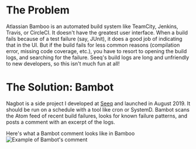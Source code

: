 
# The Problem
Atlassian Bamboo is an automated build system like TeamCity, Jenkins, Travis, or CircleCI. It doesn't have the greatest user interface. When a build fails because of a test failure (say, JUnit), it does a good job of indicating that in the UI. But if the build fails for less common reasons (compilation error, missing code coverage, etc.), you have to resort to opening the build logs, and searching for the failure. Seeq's build logs are long and unfriendly to new developers, so this isn't much fun at all!


# The Solution: Bambot
Nagbot is a side project I developed at [Seeq](https://seeq.com) and launched in August 2019. It should be run on a schedule with a tool like cron or SystemD. Bambot scans the Atom feed of recent build failures, looks for known failure patterns, and posts a comment with an excerpt of the logs.

Here's what a Bambot comment looks like in Bamboo
![Example of Bambot's comment](https://github.com/srosenthal/bambot/blob/master/bambot-comment.png "Example of Bambot's comment")
